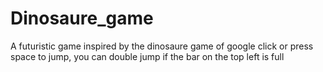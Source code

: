 # Dinosaure_game
A futuristic game inspired by the dinosaure game of google
click or press space to jump, you can double jump if the bar on the top left is full
